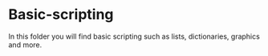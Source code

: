 # Basic-scripting
In this folder you will find basic scripting such as lists, dictionaries, graphics and more.

